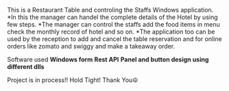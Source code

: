 This is a Restaurant Table and controling the Staffs Windows application.
*In this the manager can handel the complete details of the Hotel by using few steps.
*The manager can control the staffs add the food items in menu check the monthly record of hotel and so on.
*The application too can be used by the reception to add and cancel the table reservation and for online orders like zomato and swiggy and make a takeaway order.

Software used 
**Windows form** 
**Rest API**
**Panel and button design using different dlls**

Project is in process!! Hold Tight! Thank You☮
